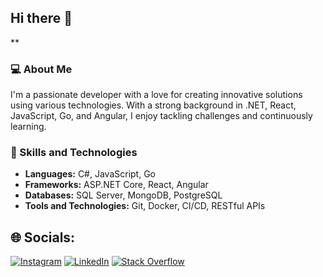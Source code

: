 ## Hi there 👋
**
### 💻 About Me

I'm a passionate developer with a love for creating innovative solutions using various technologies. With a strong background in .NET, React, JavaScript, Go, and Angular, I enjoy tackling challenges and continuously learning.

### 🌟 Skills and Technologies

- **Languages:** C#, JavaScript, Go
- **Frameworks:** ASP.NET Core, React, Angular
- **Databases:** SQL Server, MongoDB, PostgreSQL
- **Tools and Technologies:** Git, Docker, CI/CD, RESTful APIs

## 🌐 Socials:
[![Instagram](https://img.shields.io/badge/Instagram-%23E4405F.svg?logo=Instagram&logoColor=white)](https://instagram.com/alirezangh96) [![LinkedIn](https://img.shields.io/badge/LinkedIn-%230077B5.svg?logo=linkedin&logoColor=white)](https://linkedin.com/in/alireza-noorghorbani)  [![Stack Overflow](https://img.shields.io/badge/-Stackoverflow-FE7A16?logo=stack-overflow&logoColor=white)](https://stackoverflow.com/users/23309442/alireza-noorghorbani ) 
